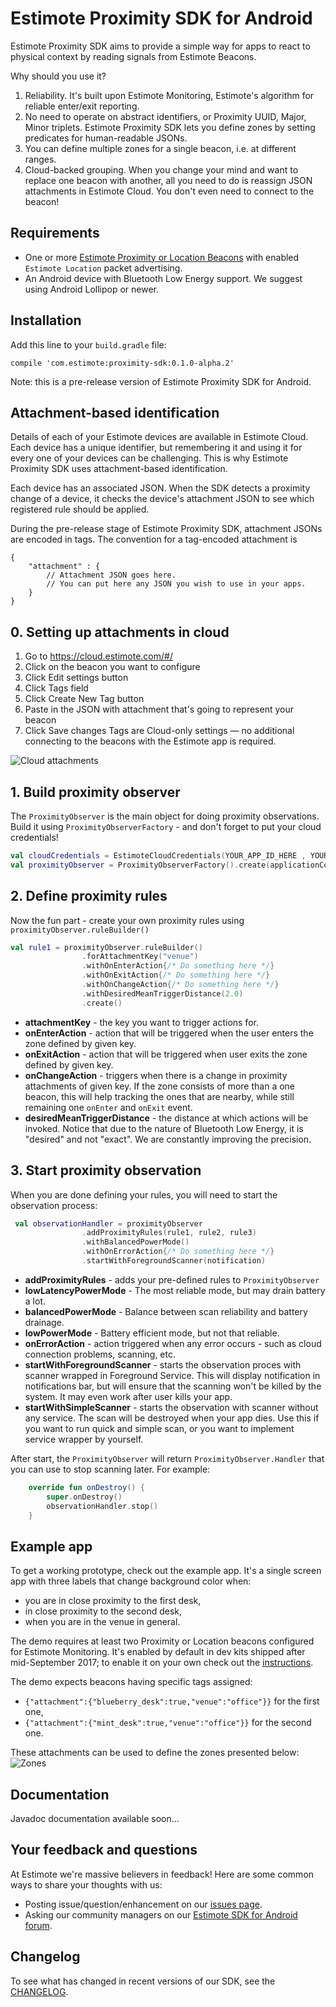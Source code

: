 # Estimote Proximity SDK for Android 

Estimote Proximity SDK aims to provide a simple way for apps to react to physical context by reading signals from Estimote Beacons.

Why should you use it?

1. Reliability. It's built upon Estimote Monitoring, Estimote's algorithm for reliable enter/exit reporting.
2. No need to operate on abstract identifiers, or Proximity UUID, Major, Minor triplets. Estimote Proximity SDK lets you define zones by setting predicates for human-readable JSONs.
3. You can define multiple zones for a single beacon, i.e. at different ranges.
4. Cloud-backed grouping. When you change your mind and want to replace one beacon with another, all you need to do is reassign JSON attachments in Estimote Cloud. You don't even need to connect to the beacon!

## Requirements

- One or more [Estimote Proximity or Location Beacons](https://estimote.com/products/) with enabled `Estimote Location` packet advertising. 
- An Android device with Bluetooth Low Energy support. We suggest using Android Lollipop or newer. 

## Installation

Add this line to your `build.gradle` file:
```Gradle
compile 'com.estimote:proximity-sdk:0.1.0-alpha.2'
```
Note: this is a pre-release version of Estimote Proximity SDK for Android.

## Attachment-based identification

Details of each of your Estimote devices are available in Estimote Cloud. Each device has a unique identifier, but remembering it and using it for every one of your devices can be challenging. This is why Estimote Proximity SDK uses attachment-based identification.

Each device has an associated JSON. When the SDK detects a proximity change of a device, it checks the device's attachment JSON to see which registered rule should be applied.

During the pre-release stage of Estimote Proximity SDK, attachment JSONs are encoded in tags. The convention for a tag-encoded attachment is

```
{
    "attachment" : {
        // Attachment JSON goes here.
        // You can put here any JSON you wish to use in your apps.
    }
}
```

## 0. Setting up attachments in cloud 
1. Go to https://cloud.estimote.com/#/
2. Click on the beacon you want to configure
3. Click Edit settings button
4. Click Tags field
5. Click Create New Tag button
6. Paste in the JSON with attachment that's going to represent your beacon
7. Click Save changes
Tags are Cloud-only settings — no additional connecting to the beacons with the Estimote app is required.

![Cloud attachments](/images/adding_attachment_json_tag.png)

## 1. Build proximity observer
The `ProximityObserver` is the main object for doing proximity observations. Build it using `ProximityObserverFactory` - and don't forget to put your cloud credentials!

```Kotlin
val cloudCredentials = EstimoteCloudCredentials(YOUR_APP_ID_HERE , YOUR_APP_TOKEN_HERE)
val proximityObserver = ProximityObserverFactory().create(applicationContext, cloudCredentials)
```

## 2. Define proximity rules
Now the fun part - create your own proximity rules using `proximityObserver.ruleBuilder()`

```Kotlin
val rule1 = proximityObserver.ruleBuilder()
                .forAttachmentKey("venue")
                .withOnEnterAction{/* Do something here */}
                .withOnExitAction{/* Do something here */}
                .withOnChangeAction{/* Do something here */}
                .withDesiredMeanTriggerDistance(2.0)
                .create()
```
- **attachmentKey** - the key you want to trigger actions for. 
- **onEnterAction** - action that will be triggered when the user enters the zone defined by given key. 
- **onExitAction** - action that will be triggered when user exits the zone defined by given key. 
- **onChangeAction** - triggers when there is a change in proximity attachments of given key. If the zone consists of more than a one beacon, this will help tracking the ones that are nearby, while still remaining one `onEnter` and `onExit` event. 
- **desiredMeanTriggerDistance** - the distance at which actions will be invoked. Notice that due to the nature of Bluetooth Low Energy, it is "desired" and not "exact". We are constantly improving the precision.

## 3. Start proximity observation
When you are done defining your rules, you will need to start the observation process:

```Kotlin
 val observationHandler = proximityObserver
                .addProximityRules(rule1, rule2, rule3)
                .withBalancedPowerMode()
                .withOnErrorAction{/* Do something here */}
                .startWithForegroundScanner(notification)
```
- **addProximityRules** - adds your pre-defined rules to `ProximityObserver`
- **lowLatencyPowerMode** - The most reliable mode, but may drain battery a lot. 
- **balancedPowerMode** - Balance between scan reliability and battery drainage. 
- **lowPowerMode** - Battery efficient mode, but not that reliable.
- **onErrorAction** - action triggered when any error occurs - such as cloud connection problems, scanning, etc.
- **startWithForegroundScanner** - starts the observation proces with scanner wrapped in Foreground Service. This will display notification in notifications bar, but will ensure that the scanning won't be killed by the system. It may even work after user kills your app. 
- **startWithSimpleScanner** - starts the observation with scanner without any service. The scan will be destroyed when your app dies. Use this if you want to run quick and simple scan, or you want to implement service wrapper by yourself.

After start, the `ProximityObserver` will return `ProximityObserver.Handler` that you can use to stop scanning later. For example:
```Kotlin
    override fun onDestroy() {
        super.onDestroy()
        observationHandler.stop()
    }
```

## Example app

To get a working prototype, check out the example app. It's a single screen app with three labels that change background color when:

- you are in close proximity to the first desk,
- in close proximity to the second desk,
- when you are in the venue in general.

The demo requires at least two Proximity or Location beacons configured for Estimote Monitoring. It's enabled by default in dev kits shipped after mid-September 2017; to enable it on your own check out the [instructions](https://community.estimote.com/hc/en-us/articles/226144728-How-to-enable-Estimote-Monitoring-).

The demo expects beacons having specific tags assigned:

- `{"attachment":{"blueberry_desk":true,"venue":"office"}}` for the first one,
- `{"attachment":{"mint_desk":true,"venue":"office"}}` for the second one.

These attachments can be used to define the zones presented below:
![Zones](/images/demo_attachments.png)


## Documentation
Javadoc documentation available soon...

## Your feedback and questions
At Estimote we're massive believers in feedback! Here are some common ways to share your thoughts with us:
  - Posting issue/question/enhancement on our [issues page](https://github.com/Estimote/Android-SDK/issues).
  - Asking our community managers on our [Estimote SDK for Android forum](https://forums.estimote.com/c/android-sdk).

## Changelog
To see what has changed in recent versions of our SDK, see the [CHANGELOG](CHANGELOG.md).

